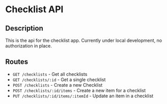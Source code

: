 # Checklist API

## Description
This is the api for the checklist app. Currently under local development, no authorization in place.

## Routes

- `GET /checklists` - Get all checklists
- `GET /checklists/:id` - Get a single checklist
- `POST /checklists` - Create a new Checklist
- `POST /checklists/:id/items` - Create a new item for a checklist
- `PUT /checklists/:id/items/:itemId` - Update an item in a checklist
